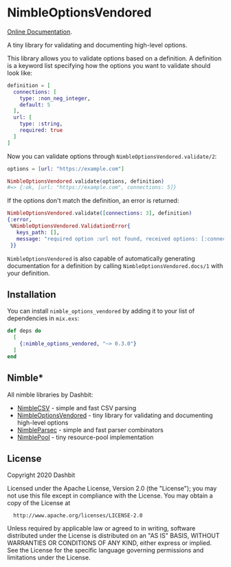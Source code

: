 # NimbleOptionsVendored

[Online Documentation](https://hexdocs.pm/nimble_options_vendored).

A tiny library for validating and documenting high-level options.

This library allows you to validate options based on a definition.
A definition is a keyword list specifying how the options you want
to validate should look like:

```elixir
definition = [
  connections: [
    type: :non_neg_integer,
    default: 5
  ],
  url: [
    type: :string,
    required: true
  ]
]
```

Now you can validate options through `NimbleOptionsVendored.validate/2`:

```elixir
options = [url: "https://example.com"]

NimbleOptionsVendored.validate(options, definition)
#=> {:ok, [url: "https://example.com", connections: 5]}
```

If the options don't match the definition, an error is returned:

```elixir
NimbleOptionsVendored.validate([connections: 3], definition)
{:error,
 %NimbleOptionsVendored.ValidationError{
   keys_path: [],
   message: "required option :url not found, received options: [:connections]"
 }}
```

`NimbleOptionsVendored` is also capable of automatically generating
documentation for a definition by calling `NimbleOptionsVendored.docs/1`
with your definition.

## Installation

You can install `nimble_options_vendored` by adding it to your list of
dependencies in `mix.exs`:

```elixir
def deps do
  [
    {:nimble_options_vendored, "~> 0.3.0"}
  ]
end
```

## Nimble*

All nimble libraries by Dashbit:

  * [NimbleCSV](https://github.com/dashbitco/nimble_csv) - simple and fast CSV parsing
  * [NimbleOptionsVendored](https://github.com/dashbitco/nimble_options_vendored) - tiny library for validating and documenting high-level options
  * [NimbleParsec](https://github.com/dashbitco/nimble_parsec) - simple and fast parser combinators
  * [NimblePool](https://github.com/dashbitco/nimble_pool) - tiny resource-pool implementation

## License

Copyright 2020 Dashbit

  Licensed under the Apache License, Version 2.0 (the "License");
  you may not use this file except in compliance with the License.
  You may obtain a copy of the License at

      http://www.apache.org/licenses/LICENSE-2.0

  Unless required by applicable law or agreed to in writing, software
  distributed under the License is distributed on an "AS IS" BASIS,
  WITHOUT WARRANTIES OR CONDITIONS OF ANY KIND, either express or implied.
  See the License for the specific language governing permissions and
  limitations under the License.
